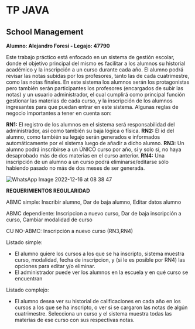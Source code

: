 # TP JAVA
## School Management

**Alumno: Alejandro Foresi - Legajo: 47790**

Este trabajo práctico está enfocado en un sistema de gestión escolar, donde el objetivo principal del mismo es facilitar a los alumnos su historial académico y la inscripción a un curso durante cada año. El alumno podrá revisar las notas subidas por los profesores, tanto las de cada cuatrimestre, como las notas finales. En este sistema los alumnos serán los protagonistas pero también serán participantes los profesores (encargados de subir las notas) y un usuario administrador, el cual cumplirá como principal función gestionar las materias de cada curso, y la inscripción de los alumnos ingresantes para que puedan entrar en este sistema.
Algunas reglas de negocio importantes a tener en cuenta son:

**RN1:** El registro de los alumnos en el sistema será responsabilidad del administrador, así como también su baja lógica o física.
**RN2:** El id del alumno, como también su legajo serán generados e informados automáticamente por el sistema luego de añadir a dicho alumno.
**RN3:** Un alumno podrá inscribirse a un ÚNICO curso por año, sí y solo sí, no haya desaprobado más de dos materias en el curso anterior.
**RN4:** Una inscripción de un alumno a un curso podrá eliminarse/editarse sólo habiendo pasado no más de dos meses de ser generada.

![WhatsApp Image 2022-12-16 at 08 38 47](https://user-images.githubusercontent.com/103225088/208100861-cfe03e32-f259-4061-bd30-1c96b09a3103.jpeg)


**REQUERIMIENTOS REGULARIDAD**

ABMC simple: Inscribir alumno, Dar de baja alumno, Editar datos alumno

ABMC dependiente: Inscripcion a nuevo curso, Dar de baja inscripción a curso, Cambiar modalidad de curso

CU NO-ABMC: Inscripción a nuevo curso (RN3,RN4)

Listado simple: 
  - El alumno quiere los cursos a los que se ha inscripto, sistema muestra curso, modalidad, fecha de inscripcion, y (si le es posible por RN4) las opciones para editar     y/o eliminar.
  - El administrador puede ver los alumnos en la escuela y en qué curso se encuentran

Listado complejo: 
  - El alumno desea ver su historial de calificaciones en cada año en los cursos a los que se ha inscripto, o ver si se cargaron las notas de algún cuatrimestre.             Selecciona un curso y el sistema muestra todas las materias de ese curso con sus respectivas notas.

